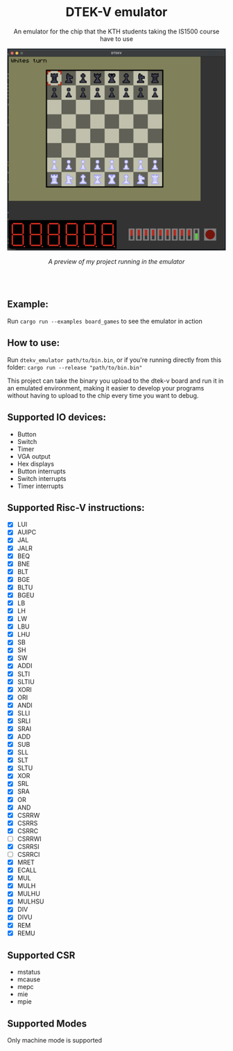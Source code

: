 <div align="center">
    <h1>DTEK-V emulator</h1>
    <p>An emulator for the chip that the KTH students taking the IS1500 course have to use</p>
</div>

![A screenshot of the emulator](./assets/example.png)

<div align="center">
    <p><i>A preview of my project running in the emulator</i></p>
</div>
<br />
<br />

## Example:

Run `cargo run --examples board_games` to see the emulator in action

## How to use:

Run `dtekv_emulator path/to/bin.bin`, or if you're running directly from this folder: `cargo run --release "path/to/bin.bin"`

This project can take the binary you upload to the dtek-v board and run it in an emulated environment, making it easier to develop your programs without having to upload to the chip every time you want to debug.

## Supported IO devices:

- Button
- Switch
- Timer
- VGA output
- Hex displays
- Button interrupts
- Switch interrupts
- Timer interrupts

## Supported Risc-V instructions:

- [x] LUI
- [x] AUIPC
- [x] JAL
- [x] JALR
- [x] BEQ
- [x] BNE
- [x] BLT
- [x] BGE
- [x] BLTU
- [x] BGEU
- [x] LB
- [x] LH
- [x] LW
- [x] LBU
- [x] LHU
- [x] SB
- [x] SH
- [x] SW
- [x] ADDI
- [x] SLTI
- [x] SLTIU
- [x] XORI
- [x] ORI
- [x] ANDI
- [x] SLLI
- [x] SRLI
- [x] SRAI
- [x] ADD
- [x] SUB
- [x] SLL
- [x] SLT
- [x] SLTU
- [x] XOR
- [x] SRL
- [x] SRA
- [x] OR
- [x] AND
- [x] CSRRW
- [x] CSRRS
- [x] CSRRC
- [ ] CSRRWI
- [x] CSRRSI
- [ ] CSRRCI
- [x] MRET
- [x] ECALL
- [x] MUL
- [x] MULH
- [x] MULHU
- [x] MULHSU
- [X] DIV
- [X] DIVU
- [X] REM
- [X] REMU

## Supported CSR

- mstatus
- mcause
- mepc
- mie
- mpie

## Supported Modes

Only machine mode is supported
